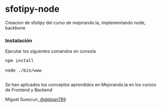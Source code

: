 sfotipy-node
============

Creacion de sfotipy del curso de mejorando.la, implementando node, backbone 

<h3>Instalación</h3>

Ejecutar los siguentes comandos en consola

<pre>
npm install 

node ./bin/www

</pre>


Se han aplicados los conceptos aprendidos en Mejorando.la en los cursos de Frontend y Backend

Miguel Suescun,<a href="https://twitter.com/debian789"> @debian789</a>

